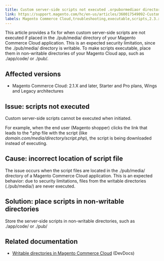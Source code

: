 ```yaml
---
title: Custom server-side scripts not executed .orpubormediaor directory
link: https://support.magento.com/hc/en-us/articles/360017549092-Custom-server-side-scripts-not-executed-pub-media-directory
labels: Magento Commerce Cloud,troubleshooting,executable,scripts,2.3.x,2.2.x,2.1.x,2.4.x
---
```


This article provides a fix for when custom server-side scripts are not executed if placed in the ./pub/media/ directory of your Magento Commerce Cloud application. This is an expected security limitation, since the ./pub/media/ directory is writable. To make scripts executable, place them in non-writable directories of your Magento Cloud app, such as ./app/code/ or ./pub/.

 Affected versions
-----------------

 
 * Magento Commerce Cloud: 2.1.X and later, Starter and Pro plans, Wings and Legacy architectures
 
 Issue: scripts not executed
---------------------------

 Custom server-side scripts cannot be executed when initiated.

 For example, when the end user (Magento shopper) clicks the link that leads to the *.php file with the script (like *domain.com/media/directory/script.php*), the script is being downloaded instead of executing.

 Cause: incorrect location of script file
----------------------------------------

 The issue occurs when the script files are located in the ./pub/media/ directory of a Magento Commerce Cloud application. This is an expected behavior: due to security limitations, files from the writable directories (./pub/media/) are never executed.

 Solution: place scripts in non-writable directories
---------------------------------------------------

 Store the server-side scripts in non-writable directories, such as ./app/code/ or ./pub/

 Related documentation
---------------------

 
 *  [Writable directories in Magento Commerce Cloud](https://devdocs.magento.com/guides/v2.3/cloud/project/project-start.html#write-dir) (DevDocs)
 
